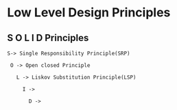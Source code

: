 # Low Level Design Principles 
   
   ## S O L I D  Principles
   
    S-> Single Responsibility Principle(SRP)
   
     O -> Open closed Principle
       
       L -> Liskov Substitution Principle(LSP)
         
         I ->
           
           D ->
